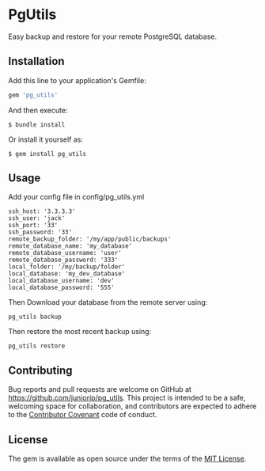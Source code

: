 # PgUtils

Easy backup and restore for your remote PostgreSQL database.
## Installation

Add this line to your application's Gemfile:

```ruby
gem 'pg_utils'
```

And then execute:

    $ bundle install

Or install it yourself as:

    $ gem install pg_utils

## Usage

Add your config file in config/pg_utils.yml

    ssh_host: '3.3.3.3'
    ssh_user: 'jack'
    ssh_port: '33'
    ssh_password: '33'
    remote_backup_folder: '/my/app/public/backups'
    remote_database_name: 'my_database'
    remote_database_username: 'user'
    remote_database_password: '333'
    local_folder: '/my/backup/folder'
    local_database: 'my_dev_database'
    local_database_username: 'dev'
    local_database_password: '555'

Then Download your database from the remote server using:

    pg_utils backup
    
Then restore the most recent backup using:
    
    pg_utils restore

## Contributing

Bug reports and pull requests are welcome on GitHub at https://github.com/juniorjp/pg_utils. This project is intended to be a safe, welcoming space for collaboration, and contributors are expected to adhere to the [Contributor Covenant](http://contributor-covenant.org) code of conduct.


## License

The gem is available as open source under the terms of the [MIT License](http://opensource.org/licenses/MIT).

